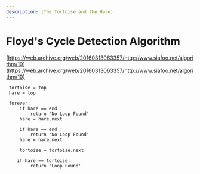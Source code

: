 ```yaml
---
description: (The Tortoise and the Hare)
---
```


# Floyd's Cycle Detection Algorithm

[https://web.archive.org/web/20160313063357/http://www.siafoo.net/algorithm/10](https://web.archive.org/web/20160313063357/http://www.siafoo.net/algorithm/10)

```text
 tortoise = top
 hare = top
 
 forever:
     if hare == end :
         return 'No Loop Found'
     hare = hare.next
 
     if hare == end :
         return 'No Loop Found'
     hare = hare.next
 
     tortoise = tortoise.next
 
    if hare == tortoise:
         return 'Loop Found'
```

